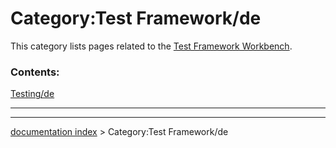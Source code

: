 # Category:Test Framework/de
This category lists pages related to the [Test Framework Workbench](Testing/de.md).

### Contents:

[Testing/de](Testing/de.md)

_ _ _

---
[documentation index](../README.md) > Category:Test Framework/de
